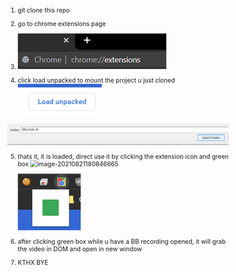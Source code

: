 1. git clone this repo
2. go to chrome extensions page
3. ![image-20210821180517659](images\image-20210821180517659.png)

4. click load unpacked to mount the project u just cloned
   ![image-20210821180620573](images\image-20210821180620573.png)

![image-20210821180727515](images\image-20210821180727515.png)

5. thats it, it is loaded, direct use it by clicking the extension icon and green box
   ![image-20210821180846665](images\image-20210821180846665.png)

   ![image-20210821180908504](images\image-20210821180908504.png)

6. after clicking green box while u have a BB recording opened, it will grab the video in DOM and open in new window
7. KTHX BYE
